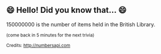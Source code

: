 ## :smile: Hello! Did you know that... :smile:
150000000 is the number of items held in the British Library.

<sup>(come back in 5 minutes for the next trivia)</sup>


<sup>Credits: http://numbersapi.com</sup>
